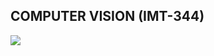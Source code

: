 ## COMPUTER VISION (IMT-344) 
![](https://lpz.ucb.edu.bo/wp-content/uploads/2021/12/Azul-Horizontal-1.png)

